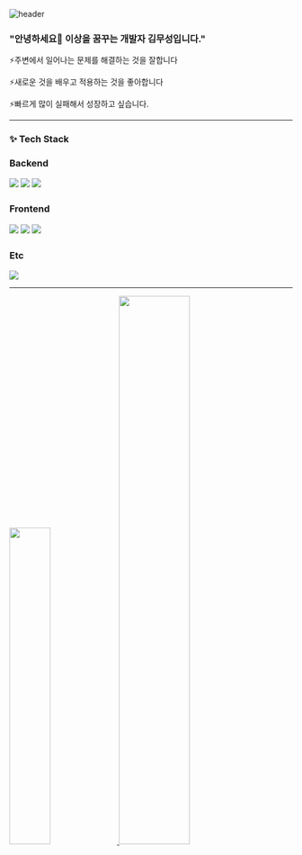 ![header](https://capsule-render.vercel.app/api?type=soft&color=auto&height=200&section=header&text=Musung&fontSize=90)
### "안녕하세요👋 이상을 꿈꾸는 개발자 김무성입니다."

⚡️주변에서 일어나는 문제를 해결하는 것을 잘합니다

⚡️새로운 것을 배우고 적용하는 것을 좋아합니다

⚡️빠르게 많이 실패해서 성장하고 싶습니다.
***
### ✨ Tech Stack
### Backend
<div>
  <img src="https://img.shields.io/badge/java-007396?style=for-the-badge&logo=java&logoColor=white">
  <img src="https://img.shields.io/badge/springboot-6DB33F?style=for-the-badge&logo=springboot&logoColor=white">
  <img src="https://img.shields.io/badge/mysql-4479A1?style=for-the-badge&logo=mysql&logoColor=white">
</div>

### Frontend　
<div>
    <img src="https://img.shields.io/badge/swift-F05138?style=for-the-badge&logo=swift&logoColor=black">
  <img src="https://img.shields.io/badge/react-61DAFB?style=for-the-badge&logo=react&logoColor=black">
  <img src="https://img.shields.io/badge/flutter-02569B?style=for-the-badge&logo=flutter&logoColor=white">
</div>

### Etc　    
<div>
  <img src="https://img.shields.io/badge/git-F05032?style=for-the-badge&logo=git&logoColor=white">
</div>

***

<a href="s">
  <img src="https://github-readme-stats.vercel.app/api/top-langs/?username=Musung1&layout=compact&theme=tokyonight" width="38%" />
</a>
<a href="s">
  <img src="https://github-readme-stats.vercel.app/api?username=Musung1&theme=tokyonight&show_icons=true" width="50%" />
</a>

